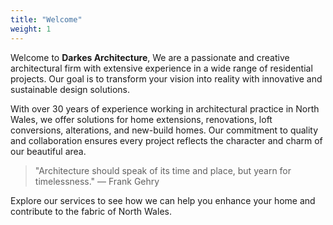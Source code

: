 ```yaml
---
title: "Welcome"
weight: 1
---
```


Welcome to **Darkes Architecture**, We are a passionate and creative architectural firm with extensive experience in a wide range of residential projects. Our goal is to transform your vision into reality with innovative and sustainable design solutions. 

With over 30 years of experience working in architectural practice in North Wales, we offer solutions for home extensions, renovations, loft conversions, alterations, and new-build homes. Our commitment to quality and collaboration ensures every project reflects the character and charm of our beautiful area.

> "Architecture should speak of its time and place, but yearn for timelessness." — Frank Gehry

Explore our services to see how we can help you enhance your home and contribute to the fabric of North Wales.
